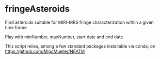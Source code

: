 # fringeAsteroids
Find asteroids suitable for MIRI-MRS fringe characterization within a given time frame

Play with minNumber, maxNumber, start date and end date

This script relies, among a few standard packages installable via conda, on https://github.com/MigoMueller/NEATM
